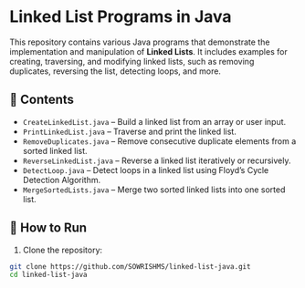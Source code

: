 # Linked List Programs in Java

This repository contains various Java programs that demonstrate the implementation and manipulation of **Linked Lists**. It includes examples for creating, traversing, and modifying linked lists, such as removing duplicates, reversing the list, detecting loops, and more.

## 📂 Contents

- `CreateLinkedList.java` – Build a linked list from an array or user input.
- `PrintLinkedList.java` – Traverse and print the linked list.
- `RemoveDuplicates.java` – Remove consecutive duplicate elements from a sorted linked list.
- `ReverseLinkedList.java` – Reverse a linked list iteratively or recursively.
- `DetectLoop.java` – Detect loops in a linked list using Floyd’s Cycle Detection Algorithm.
- `MergeSortedLists.java` – Merge two sorted linked lists into one sorted list.

## 🚀 How to Run

1. Clone the repository:

```bash
git clone https://github.com/SOWRISHMS/linked-list-java.git
cd linked-list-java
